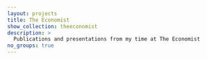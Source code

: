 ```yaml
---
layout: projects
title: The Economist
show_collection: theeconomist
description: >
  Publications and presentations from my time at The Economist 
no_groups: true
---
```

